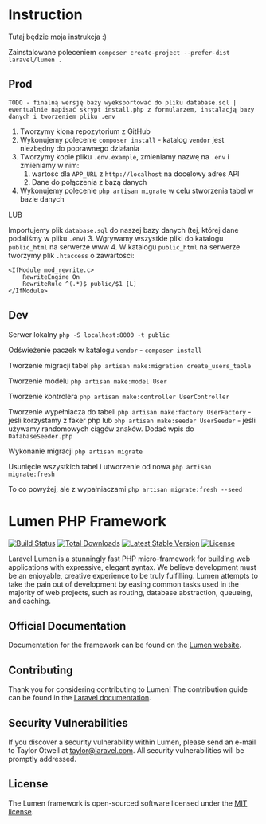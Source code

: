 # Instruction

Tutaj będzie moja instrukcja :)

Zainstalowane poleceniem `composer create-project --prefer-dist laravel/lumen .`

## Prod

`TODO - finalną wersję bazy wyeksportować do pliku database.sql | ewentualnie napisać skrypt install.php z formularzem, instalacją bazy danych i tworzeniem pliku .env`

1. Tworzymy klona repozytorium z GitHub
2. Wykonujemy polecenie `composer install` - katalog `vendor` jest niezbędny do poprawnego działania
3. Tworzymy kopie pliku `.env.example`, zmieniamy nazwę na `.env` i zmieniamy w nim:
    1. wartość dla `APP_URL` z `http://localhost` na docelowy adres API
    2. Dane do połączenia z bazą danych
4. Wykonujemy polecenie `php artisan migrate` w celu stworzenia tabel w bazie danych

LUB

Importujemy plik `database.sql` do naszej bazy danych (tej, której dane podaliśmy w pliku `.env`)
3. Wgrywamy wszystkie pliki do katalogu `public_html` na serwerze www
4. W katalogu `public_html` na serwerze tworzymy plik `.htaccess` o zawartości:

```
<IfModule mod_rewrite.c>
    RewriteEngine On
    RewriteRule ^(.*)$ public/$1 [L]
</IfModule>
```

## Dev

Serwer lokalny `php -S localhost:8000 -t public`

Odświeżenie paczek w katalogu `vendor` - `composer install`

Tworzenie migracji tabel `php artisan make:migration create_users_table`

Tworzenie modelu `php artisan make:model User`

Tworzenie kontrolera `php artisan make:controller UserController`

Tworzenie wypełniacza do tabeli `php artisan make:factory UserFactory` - jeśli korzystamy z faker php lub `php artisan make:seeder UserSeeder` - jeśli używamy randomowych ciągów znaków. Dodać wpis do `DatabaseSeeder.php`

Wykonanie migracji `php artisan migrate`

Usunięcie wszystkich tabel i utworzenie od nowa `php artisan migrate:fresh`

To co powyżej, ale z wypałniaczami `php artisan migrate:fresh --seed`

# Lumen PHP Framework

[![Build Status](https://travis-ci.org/laravel/lumen-framework.svg)](https://travis-ci.org/laravel/lumen-framework)
[![Total Downloads](https://img.shields.io/packagist/dt/laravel/framework)](https://packagist.org/packages/laravel/lumen-framework)
[![Latest Stable Version](https://img.shields.io/packagist/v/laravel/framework)](https://packagist.org/packages/laravel/lumen-framework)
[![License](https://img.shields.io/packagist/l/laravel/framework)](https://packagist.org/packages/laravel/lumen-framework)

Laravel Lumen is a stunningly fast PHP micro-framework for building web applications with expressive, elegant syntax. We believe development must be an enjoyable, creative experience to be truly fulfilling. Lumen attempts to take the pain out of development by easing common tasks used in the majority of web projects, such as routing, database abstraction, queueing, and caching.

## Official Documentation

Documentation for the framework can be found on the [Lumen website](https://lumen.laravel.com/docs).

## Contributing

Thank you for considering contributing to Lumen! The contribution guide can be found in the [Laravel documentation](https://laravel.com/docs/contributions).

## Security Vulnerabilities

If you discover a security vulnerability within Lumen, please send an e-mail to Taylor Otwell at taylor@laravel.com. All security vulnerabilities will be promptly addressed.

## License

The Lumen framework is open-sourced software licensed under the [MIT license](https://opensource.org/licenses/MIT).
